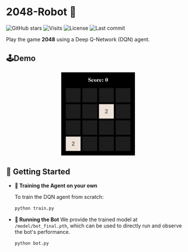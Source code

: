 # 2048-Robot 🤖

![GitHub stars](https://img.shields.io/github/stars/ss-Zhong/2048-Robot?style=flat&color=5caaf3)
![Visits](https://badges.pufler.dev/visits/ss-Zhong/2048-Robot?color=47bdae&label=visits)
![License](https://img.shields.io/github/license/ss-Zhong/2048-Robot)
![Last commit](https://img.shields.io/github/last-commit/ss-Zhong/2048-Robot)

Play the game **2048** using a Deep Q-Network (DQN) agent.

## 🕹️Demo

<p align="center">
  <img src="img/README/demo.gif" alt="demo" width="40%">
</p>

## 🚀 Getting Started

- **🔧 Training the Agent on your own**

    To train the DQN agent from scratch:

    ```bash
    python train.py
    ```

- **🤖 Running the Bot**
    We provide the trained model at `/model/bot_final.pth`, which can be used to directly run and observe the bot's performance.
    ```
    python bot.py
    ```
